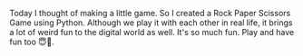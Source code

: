 Today I thought of making a little game. So I created a Rock Paper Scissors Game using Python. Although we play it with each other in real life, it brings a lot of weird fun to the digital world as well. It's so much fun. Play and have fun too 😇🚀.
